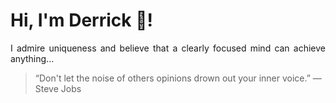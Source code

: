 # Hi, I'm Derrick 👋!
<p align="justify">I admire uniqueness and believe that a clearly focused mind can achieve anything...</p> 
<!-- #quote-start -->
<blockquote>&ldquo;Don't let the noise of others opinions drown out your inner voice.&rdquo; &mdash; <footer>Steve Jobs</footer></blockquote>
<!-- #quote-end -->
